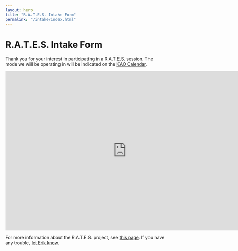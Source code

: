 ```yaml
---
layout: hero
title: "R.A.T.E.S. Intake Form"
permalink: "/intake/index.html"
---
```

# R.A.T.E.S. Intake Form
Thank you for your interest in participating in a R.A.T.E.S. session.
The mode we will be operating in will be indicated on the [KAO Calendar](/calendar/).

<iframe src="https://docs.google.com/forms/d/1QNCeRxYSR9Gz0ajz9LLNLUn7JEn6yVJ3EnFmw1CylmM/viewform?embedded=true" width="760" height="500" frameborder="0" marginheight="0" marginwidth="0">Loading...</iframe>

For more information about the R.A.T.E.S. project, see [this page](/rates/breakdown/).
If you have any trouble, [let Erik know](mailto:erik@kentstateatc.org).
